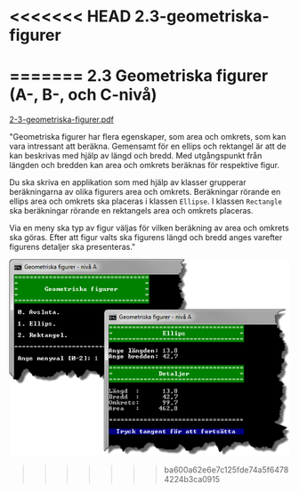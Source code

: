 <<<<<<< HEAD
2.3-geometriska-figurer
=======================
=======
2.3 Geometriska figurer (A-, B-, och C-nivå)
============================================
[2-3-geometriska-figurer.pdf](https://github.com/1dv402/kursmaterial/raw/master/Laborationsuppgifter/2-3-geometriska-figurer.pdf)

"Geometriska figurer har flera egenskaper, som area och omkrets, som kan vara intressant att beräkna. Gemensamt för en ellips och rektangel är att de kan beskrivas med hjälp av längd och bredd. Med utgångspunkt från längden och bredden kan area och omkrets beräknas för respektive figur.

Du ska skriva en applikation som med hjälp av klasser grupperar beräkningarna av olika figurers area och omkrets. Beräkningar rörande en ellips area och omkrets ska placeras i klassen `Ellipse`. I klassen `Rectangle` ska beräkningar rörande en rektangels area och omkrets placeras.

Via en meny ska typ av figur väljas för vilken beräkning av area och omkrets ska göras. Efter att figur valts ska figurens längd och bredd anges varefter figurens detaljer ska presenteras."

![ScreenShot](README.png)
>>>>>>> ba600a62e6e7c125fde74a5f64784224b3ca0915
